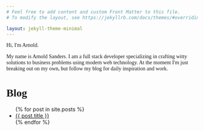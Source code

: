 ```yaml
---
# Feel free to add content and custom Front Matter to this file.
# To modify the layout, see https://jekyllrb.com/docs/themes/#overriding-theme-defaults

layout: jekyll-theme-minimal
---
```

<head>
<meta name="viewport" content="initial-scale=1, maximum-scale=1">
<link href="https://fonts.googleapis.com/css2?family=Raleway:ital,wght@1,500&display=swap" rel="stylesheet">
<script async src="https://www.googletagmanager.com/gtag/js?id=G-GTLELQLE4F"></script>
<script>
  window.dataLayer = window.dataLayer || [];
  function gtag(){dataLayer.push(arguments);}
  gtag('js', new Date());

  gtag('config', 'G-GTLELQLE4F');
</script>
<link rel="stylesheet" href="https://unpkg.com/@glidejs/glide@3.3.0/dist/css/glide.core.min.css">
<script src="https://unpkg.com/@glidejs/glide@3.3.0/dist/glide.min.js"></script>

</head>
<style>
  p , h1 {
    font-family: 'Raleway';
    -webkit-font-smoothing: subpixel-antialiased
  }

 .container {
    display: flex;
    height: 100%;
    width: 800px;
    margin: auto;
  }

  #main-container {
    display: flex;
    flex-direction: column;
    justify-content: center;
    width: 100%;
    border-left: 2px solid #ff00f0;
    border-right: 2px solid #ff00f0;
  }

  #blog-container {
    display: flex;
    flex-direction: column;
  }

  #resource-container {
      display: flex;
      flex-direction: column;
  }

  #project-container {
    display: flex;
    flex-direction: row;
    justify-content: center;
  }

  .glide {
    margin-bottom: 40px;
  }
  .glide__slide {
    display: flex;
    justify-content: center;
  }

  .topic {
    color: #ff00f0;
    font-family: 'Raleway', sans-serif;
    margin: auto;
    margin-bottom: 20px;
  }

  li {
    font-size: 24px;
  }

  li > a {
    color: black;
    text-decoration: none;
  }

  li > a:hover {
    color: #ff00f0;
  }

  .glide__bullets {
    display: flex;
    justify-content: center;
    align-items: center;
  }

  #slide-1 {
    margin-bottom: 50;
  }

  #slide-2 {
    margin-left: 10px;
    margin-bottom: 50;
  }

  #fancy-design {
      position: absolute;
      top: 50%;
      opacity: .1;
      width: 100%;
      height: 50%;
      background-color: #add8e6;
      clip-path: polygon(0 0, 0 4%, 100% 50%, 100% 100%, 0 100%, 0% 50%);
  }

  @keyframes slide-in {
    from {
      transform: translateX(-100%);
      opacity: 0;
    }
    to {
      transform: translateX(0%);
      opacity: 1;
    }
  }

   @keyframes fade-in {
    from {
      transform: translateY(-100%);
      opacity: 0;
    }
    to {
      transform: translateY(0%);
      opacity: 1;
    }
  }

   @keyframes grow-fast {
    from {
      transform: scale(.75);
    }
    to {
      transform: scale(1.5);
    }
  }

  #hero {
    display: flex;
    background-color: #fff;
    margin-right: auto;
    margin-left: auto;

  }

  #hero p {
  font-family: 'Raleway', sans-serif;
  font-weight: 700;
  font-size: 50px;
  display: inline-block;
  animation: fade-in 2000ms;
  }

  #twitter {
    position: relative;
    display: inline-block;
    top: 10;
  }

  #twitter:hover {
    animation: grow-fast 2000ms infinite;
  }

  .about-me {
    width: 50%;
    align-self: center;
    animation: slide-in 2000ms;
  }

::selection {
  background: yellow;
}

  #list {
    list-style: none;
    margin: auto;
  }

  @media only screen
  and (min-device-width: 375px)
  and (max-device-width: 667px)
  and (-webkit-min-device-pixel-ratio: 2) {
  .container {
      width: 400px;
    }

   .hero {
     margin-bottom: 100px;
   }
 }



</style>
<div class="container">
  <div id='main-container'>
    <div id='hero'>
        <p class='hero-name'>Hi, I'm Arnold.</p>
    </div>
    <div id="resource-container" style="z-index: 1">
    <div class='about-me'>
    <p>
      My name is Arnold Sanders. I am a full stack developer specializing in crafting witty solutions to
      business problems using modern web technology. At the moment I'm just breaking out on my own, but
      follow my blog for daily inspiration and work. 
    </p>
    </div>
    <div id="blog-container">
      <h1 class="topic">Blog</h1>
      <ul id='list'>
        {% for post in site.posts %}
          <li>
            <a href="/pages{{ post.url }}" id='list-item'>{{ post.title }}</a>
          </li>
        {% endfor %}
      </ul>
    </div>
  </div>
  </div>
</div>
<script>
  new Glide('.glide', {
     perView: 1
  }).mount()
</script>

